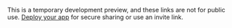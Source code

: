 This is a temporary development preview, and these links are not for public use. [Deploy your app](https://docs.replit.com/category/replit-deployments?ref=replit-dev-banner) for secure sharing or use an invite link.